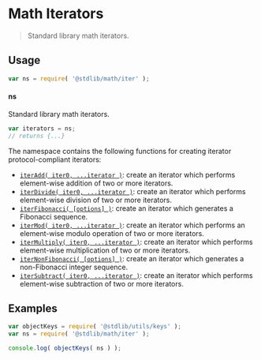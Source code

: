 <!--

@license Apache-2.0

Copyright (c) 2019 The Stdlib Authors.

Licensed under the Apache License, Version 2.0 (the "License");
you may not use this file except in compliance with the License.
You may obtain a copy of the License at

   http://www.apache.org/licenses/LICENSE-2.0

Unless required by applicable law or agreed to in writing, software
distributed under the License is distributed on an "AS IS" BASIS,
WITHOUT WARRANTIES OR CONDITIONS OF ANY KIND, either express or implied.
See the License for the specific language governing permissions and
limitations under the License.

-->

# Math Iterators

> Standard library math iterators.

<section class="usage">

## Usage

```javascript
var ns = require( '@stdlib/math/iter' );
```

#### ns

Standard library math iterators.

```javascript
var iterators = ns;
// returns {...}
```

The namespace contains the following functions for creating iterator protocol-compliant iterators:

<!-- <toc pattern="*"> -->

<div class="namespace-toc">

-   <span class="signature">[`iterAdd( iter0, ...iterator )`][@stdlib/math/iter/add]</span><span class="delimiter">: </span><span class="description">create an iterator which performs element-wise addition of two or more iterators.</span>
-   <span class="signature">[`iterDivide( iter0, ...iterator )`][@stdlib/math/iter/divide]</span><span class="delimiter">: </span><span class="description">create an iterator which performs element-wise division of two or more iterators.</span>
-   <span class="signature">[`iterFibonacci( [options] )`][@stdlib/math/iter/fibonacci]</span><span class="delimiter">: </span><span class="description">create an iterator which generates a Fibonacci sequence.</span>
-   <span class="signature">[`iterMod( iter0, ...iterator )`][@stdlib/math/iter/mod]</span><span class="delimiter">: </span><span class="description">create an iterator which performs an element-wise modulo operation of two or more iterators.</span>
-   <span class="signature">[`iterMultiply( iter0, ...iterator )`][@stdlib/math/iter/multiply]</span><span class="delimiter">: </span><span class="description">create an iterator which performs element-wise multiplication of two or more iterators.</span>
-   <span class="signature">[`iterNonFibonacci( [options] )`][@stdlib/math/iter/nonfibonacci]</span><span class="delimiter">: </span><span class="description">create an iterator which generates a non-Fibonacci integer sequence.</span>
-   <span class="signature">[`iterSubtract( iter0, ...iterator )`][@stdlib/math/iter/subtract]</span><span class="delimiter">: </span><span class="description">create an iterator which performs element-wise subtraction of two or more iterators.</span>

</div>

<!-- </toc> -->

</section>

<!-- /.usage -->

<section class="examples">

## Examples

<!-- TODO: better examples -->

<!-- eslint no-undef: "error" -->

```javascript
var objectKeys = require( '@stdlib/utils/keys' );
var ns = require( '@stdlib/math/iter' );

console.log( objectKeys( ns ) );
```

</section>

<!-- /.examples -->

<section class="links">

<!-- <toc-links> -->

[@stdlib/math/iter/add]: https://github.com/stdlib-js/stdlib/tree/develop/lib/node_modules/%40stdlib/math/iter/add

[@stdlib/math/iter/divide]: https://github.com/stdlib-js/stdlib/tree/develop/lib/node_modules/%40stdlib/math/iter/divide

[@stdlib/math/iter/fibonacci]: https://github.com/stdlib-js/stdlib/tree/develop/lib/node_modules/%40stdlib/math/iter/fibonacci

[@stdlib/math/iter/mod]: https://github.com/stdlib-js/stdlib/tree/develop/lib/node_modules/%40stdlib/math/iter/mod

[@stdlib/math/iter/multiply]: https://github.com/stdlib-js/stdlib/tree/develop/lib/node_modules/%40stdlib/math/iter/multiply

[@stdlib/math/iter/nonfibonacci]: https://github.com/stdlib-js/stdlib/tree/develop/lib/node_modules/%40stdlib/math/iter/nonfibonacci

[@stdlib/math/iter/subtract]: https://github.com/stdlib-js/stdlib/tree/develop/lib/node_modules/%40stdlib/math/iter/subtract

<!-- </toc-links> -->

</section>

<!-- /.links -->
